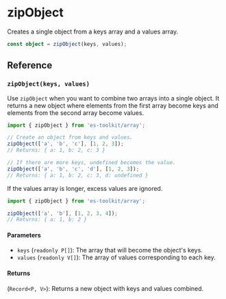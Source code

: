 # zipObject

Creates a single object from a keys array and a values array.

```typescript
const object = zipObject(keys, values);
```

## Reference

### `zipObject(keys, values)`

Use `zipObject` when you want to combine two arrays into a single object. It returns a new object where elements from the first array become keys and elements from the second array become values.

```typescript
import { zipObject } from 'es-toolkit/array';

// Create an object from keys and values.
zipObject(['a', 'b', 'c'], [1, 2, 3]);
// Returns: { a: 1, b: 2, c: 3 }

// If there are more keys, undefined becomes the value.
zipObject(['a', 'b', 'c', 'd'], [1, 2, 3]);
// Returns: { a: 1, b: 2, c: 3, d: undefined }
```

If the values array is longer, excess values are ignored.

```typescript
import { zipObject } from 'es-toolkit/array';

zipObject(['a', 'b'], [1, 2, 3, 4]);
// Returns: { a: 1, b: 2 }
```

#### Parameters

- `keys` (`readonly P[]`): The array that will become the object's keys.
- `values` (`readonly V[]`): The array of values corresponding to each key.

#### Returns

(`Record<P, V>`): Returns a new object with keys and values combined.
